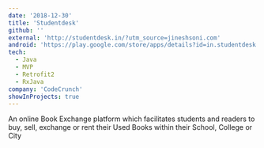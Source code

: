 ```yaml
---
date: '2018-12-30'
title: 'Studentdesk'
github: ''
external: 'http://studentdesk.in/?utm_source=jineshsoni.com'
android: 'https://play.google.com/store/apps/details?id=in.studentdesk'
tech:
  - Java
  - MVP
  - Retrofit2
  - RxJava
company: 'CodeCrunch'
showInProjects: true
---
```


An online Book Exchange platform which facilitates students and readers to buy, sell, exchange or rent their Used Books within their School, College or City
